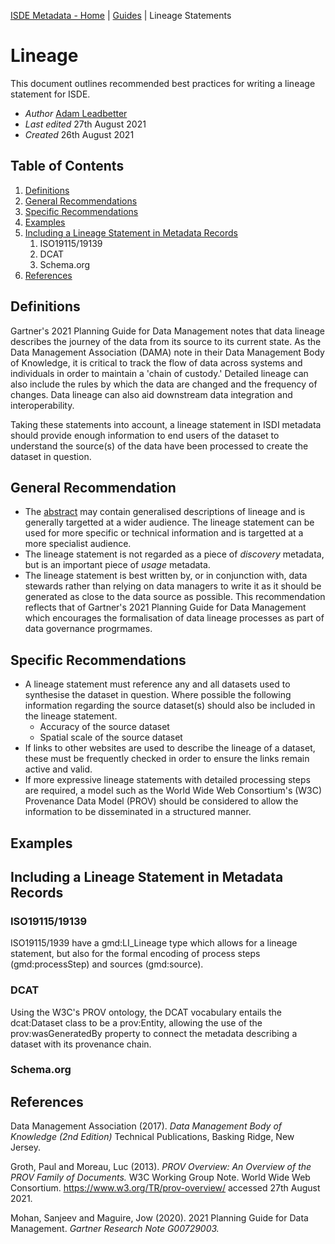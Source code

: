 [ISDE Metadata - Home](https://github.com/Irish-Spatial-Data-Exchange/isdi-metadata/blob/main/README.md) | [Guides](https://github.com/Irish-Spatial-Data-Exchange/isdi-metadata/blob/main/guides/README.md) | Lineage Statements

# Lineage

This document outlines recommended best practices for writing a lineage statement for ISDE.

- _Author_ [Adam Leadbetter](https://github.com/adamml)
- _Last edited_ 27th August 2021
- _Created_ 26th August 2021

## Table of Contents

1. [Definitions](#definitions)
1. [General Recommendations](#general-recommendations)
1. [Specific Recommendations](#specific-recommendations)
1. [Examples](#examples)
1. [Including a Lineage Statement in Metadata Records](#including-an-abstract-in-metadata-records)
    1. ISO19115/19139
    1. DCAT
    1. Schema.org
1. [References](#references)

## Definitions

Gartner's 2021 Planning Guide for Data Management notes that data lineage describes the journey of the data from its source  to its current state. As the Data Management Association (DAMA) note in their Data Management Body of Knowledge, it is critical to track the flow of data across systems and individuals in order to maintain a 'chain of custody.' Detailed lineage can also include the rules by which the data are changed and the frequency of changes. Data lineage can also aid downstream data integration and interoperability.

Taking these statements into account, a lineage statement in ISDI metadata should provide enough information to end users of the dataset to understand the source(s) of the data have been processed to create the dataset in question.

## General Recommendation
 
- The [abstract](https://github.com/Irish-Spatial-Data-Exchange/isdi-metadata/blob/main/guides/ABSTRACTS.md) may contain generalised descriptions of lineage and is generally targetted at a wider audience. The lineage statement can be used for more specific or technical information and is targetted at a more specialist audience.
- The lineage statement is not regarded as a piece of _discovery_ metadata, but is an important piece of _usage_ metadata.
- The lineage statement is best written by, or in conjunction with, data stewards rather than relying on data managers to write it as it should be generated as close to the data source as possible. This recommendation reflects that of Gartner's 2021 Planning Guide for Data Management which encourages the formalisation of data lineage processes as part of data governance progrmames.

## Specific Recommendations

- A lineage statement must reference any and all datasets used to synthesise the dataset in question. Where possible the following information regarding the source dataset(s) should also be included in the lineage statement.
    - Accuracy of the source dataset
	- Spatial scale of the source dataset
- If links to other websites are used to describe the lineage of a dataset, these must be frequently checked in order to ensure the links remain active and valid.
- If more expressive lineage statements with detailed processing steps are required, a model such as the World Wide Web Consortium's (W3C) Provenance Data Model (PROV) should be considered to allow the information to be disseminated in a structured manner.

## Examples



## Including a Lineage Statement in Metadata Records

### ISO19115/19139

ISO19115/1939 have a gmd:LI_Lineage type which allows for a lineage statement, but also for the formal encoding of process steps (gmd:processStep) and sources (gmd:source).

### DCAT

Using the W3C's PROV ontology, the DCAT vocabulary entails the dcat:Dataset class to be a prov:Entity, allowing the use of the prov:wasGeneratedBy property to connect the metadata describing a dataset with its provenance chain.

### Schema.org



## References

Data Management Association (2017). _Data Management Body of Knowledge (2nd Edition)_ Technical Publications, Basking Ridge, New Jersey. 

Groth, Paul and Moreau, Luc (2013). _PROV Overview: An Overview of the PROV Family of Documents._ W3C Working Group Note. World Wide Web Consortium. https://www.w3.org/TR/prov-overview/ accessed 27th August 2021.
 
Mohan, Sanjeev and Maguire, Jow (2020). 2021 Planning Guide for Data Management. _Gartner Research Note G00729003._